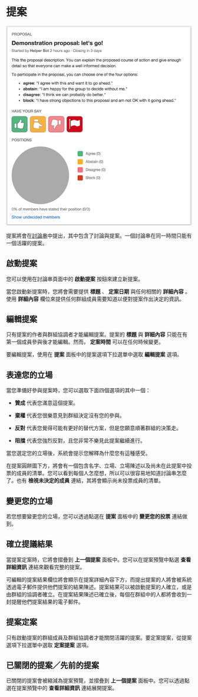 # 提案

<img class="screenshot" alt="提案面板" src="proposal_panel.png" />

提案將會在[討論串](discussion_threads.html)中提出，其中包含了討論與提案。一個討論串在同一時間只能有一個活躍的提案。 

## 啟動提案

您可以使用在討論串頁面中的 **啟動提案** 按鈕來建立新提案。

當您啟動新提案時，您將會需要提供 **標題** 、 **定案日期** 與任何相關的 **詳細內容** 。使用 **詳細內容** 欄位來提供任何群組成員需要知道以便對提案作出決定的資訊。

## 編輯提案

只有提案的作者與群組協調者才能編輯提案。提案的 **標題** 與 **詳細內容** 只能在有第一個成員參與後才能編輯。然而， **定案時間** 可以在任何時候變更。 

要編輯提案，使用在 **提案** 面板中的提案選項下拉選單中選取 **編輯提案** 選項。

## 表達您的立場

當您準備好參與提案時，您可以選取下面四個選項的其中一個：

* **贊成** 代表您滿意這個提案。

* **棄權** 代表您很樂意見到群組決定沒有您的參與。

* **反對** 代表您覺得可能有更好的替代方案，但是您願意順著群組的決策走。

* **阻擋** 代表您強烈反對，且您非常不樂見此提案繼續進行。

當您選定您的立場後，系統會提示您解釋為什麼您有這種感受。

在提案圓餅圖下方，將會有一個包含名字、立場、立場陳述以及尚未在此提案中投票的成員的清單。您可以看到每個人怎麼想，所以可以很容易地知道討論串怎麼了。也有 **檢視未決定的成員** 連結，其將會顯示尚未投票成員的清單。

## 變更您的立場

若您想要變更您的立場，您可以透過點選在 **提案** 面板中的 **變更您的投票** 連結做到。

## 確立提議結果

當提案定案時，它將會摺疊到 **上一個提案** 面板中。您可以在提案預覽中點選 **查看詳細資訊** 連結來觀看完整的提案。

可編輯的提案結果欄位將會顯示在提案詳細內容下方，而提出提案的人將會被系統透過電子郵件提供他們提案的結果陳述。提案結果可以被啟動提案的人確立，或是由群組的協調者確立。在提案結果陳述已確立後，每個在群組中的人都將會收到一封提醒他們提案結果的電子郵件。

## 提案定案

只有啟動提案的群組成員及群組協調者才能關閉活躍的提案。要定案提案，從提案選項下拉選單中選取 **定案提案** 選項。 

## 已關閉的提案／先前的提案

已關閉的提案會被縮減為提案預覽，並摺疊到 **上一個提案** 面板中。您可以透過點選在提案預覽中的 **查看詳細資訊** 連結展開提案。
